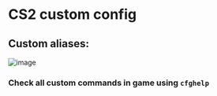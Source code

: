 # CS2 custom config
## Custom aliases:
![image](https://github.com/Lund1337/CS2-cfg/assets/59971256/0516a830-8c85-44e7-a547-98a2deacb3a2)
### Check all custom commands in game using `cfghelp`
